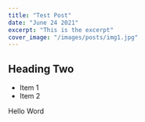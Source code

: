 ```yaml
---
title: "Test Post"
date: "June 24 2021"
excerpt: "This is the excerpt"
cover_image: "/images/posts/img1.jpg"
---
```


## Heading Two

- Item 1
- Item 2

Hello Word
